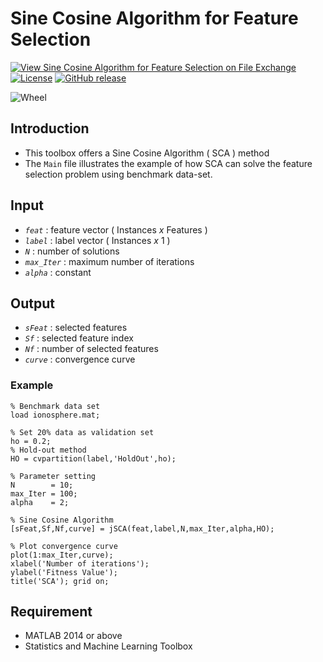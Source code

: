 # Sine Cosine Algorithm for Feature Selection

[![View Sine Cosine Algorithm for Feature Selection on File Exchange](https://www.mathworks.com/matlabcentral/images/matlab-file-exchange.svg)](https://www.mathworks.com/matlabcentral/fileexchange/80671-sine-cosine-algorithm-for-feature-selection)
[![License](https://img.shields.io/badge/license-BSD_3-yellow.svg)](https://github.com/JingweiToo/Sine-Cosine-Algorithm-for-Feature-Selection/blob/main/LICENSE)
[![GitHub release](https://img.shields.io/badge/release-1.1-green.svg)](https://github.com/JingweiToo/Sine-Cosine-Algorithm-for-Feature-Selection)

![Wheel](https://www.mathworks.com/matlabcentral/mlc-downloads/downloads/101fa7c4-d84f-4473-abd1-ee0cfcdc165a/34f1f649-9e76-4e26-b0e8-15ade13bc5aa/images/1601790091.JPG)

## Introduction
* This toolbox offers a Sine Cosine Algorithm ( SCA ) method
* The `Main` file illustrates the example of how SCA can solve the feature selection problem using benchmark data-set.


## Input
* *`feat`*     : feature vector ( Instances *x* Features )
* *`label`*    : label vector ( Instances *x* 1 )
* *`N`*        : number of solutions
* *`max_Iter`* : maximum number of iterations
* *`alpha`*    : constant 

## Output
* *`sFeat`*    : selected features
* *`Sf`*       : selected feature index
* *`Nf`*       : number of selected features
* *`curve`*    : convergence curve


### Example
```code
% Benchmark data set 
load ionosphere.mat; 

% Set 20% data as validation set
ho = 0.2; 
% Hold-out method
HO = cvpartition(label,'HoldOut',ho);

% Parameter setting
N        = 10;
max_Iter = 100; 
alpha    = 2;

% Sine Cosine Algorithm
[sFeat,Sf,Nf,curve] = jSCA(feat,label,N,max_Iter,alpha,HO);

% Plot convergence curve
plot(1:max_Iter,curve);
xlabel('Number of iterations');
ylabel('Fitness Value');
title('SCA'); grid on;
```

## Requirement
* MATLAB 2014 or above
* Statistics and Machine Learning Toolbox

